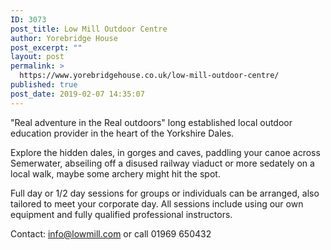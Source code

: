 ```yaml
---
ID: 3073
post_title: Low Mill Outdoor Centre
author: Yorebridge House
post_excerpt: ""
layout: post
permalink: >
  https://www.yorebridgehouse.co.uk/low-mill-outdoor-centre/
published: true
post_date: 2019-02-07 14:35:07
---
```

"Real adventure in the Real outdoors" long established local outdoor education provider in the heart of the Yorkshire Dales.

Explore the hidden dales, in gorges and caves, paddling your canoe across Semerwater, abseiling off a disused railway viaduct or more sedately on a local walk, maybe some archery might hit the spot.

Full day or 1/2 day sessions for groups or individuals can be arranged, also tailored to meet your corporate day. All sessions include using our own equipment and fully qualified professional instructors.

Contact: info@lowmill.com or call 01969 650432